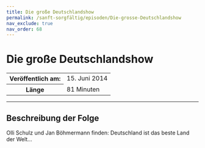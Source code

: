 ```yaml
---
title: Die große Deutschlandshow
permalink: /sanft-sorgfältig/episoden/Die-grosse-Deutschlandshow
nav_exclude: true
nav_order: 68
---
```


# Die große Deutschlandshow
<table class="resp-table dcf-table dcf-table-responsive dcf-table-bordered dcf-table-striped dcf-w-100%">
                    <tbody>
                        <tr>
                            <th scope="row">Veröffentlich am:</th>
                            <td data-label="Veröffentlich am:">15. Juni 2014</td>
                        </tr>
                        <tr>
                            <th scope="row">Länge </th>
                            <td data-label="Länge ">81 Minuten</td>
                        </tr></tbody>
                </table>

***

## Beschreibung der Folge

<div>
Olli Schulz und Jan Böhmermann finden: Deutschland ist das beste Land der Welt...  
</div>

